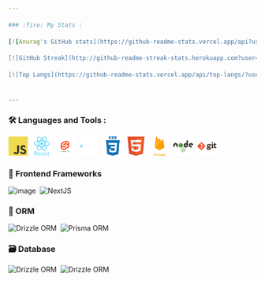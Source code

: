```yaml
---

### :fire: My Stats :

[![Anurag's GitHub stats](https://github-readme-stats.vercel.app/api?username=dgtlmonk&count_private=true&&hide=stars,prs,contribs)](https://github.com/anuraghazra/github-readme-stats)

[![GitHub Streak](http://github-readme-streak-stats.herokuapp.com?user=dgtlmonk&theme=dark&background=000000)](https://git.io/streak-stats)

[![Top Langs](https://github-readme-stats.vercel.app/api/top-langs/?username=dgtlmonk)](https://github.com/anuraghazra/github-readme-stats)


---
```


### :hammer_and_wrench: Languages and Tools :

<div> 
 <img src="https://github.com/devicons/devicon/blob/master/icons/javascript/javascript-original.svg" title="JavaScript" alt="JavaScript" width="40" height="40"/>&nbsp;
<img src="https://github.com/devicons/devicon/blob/master/icons/react/react-original-wordmark.svg" title="React" alt="React" width="40" height="40"/>&nbsp;
  <img src="https://github.com/devicons/devicon/blob/master/icons/svelte/svelte-original-wordmark.svg" title="Svelte" alt="Svelte" width="40" height="40"/>&nbsp;
  <img src="https://github.com/devicons/devicon/blob/master/icons/tailwindcss/tailwindcss-original-wordmark.svg" title="TailwindCSS" alt="TailwindCSS" width="40" height="40"/>&nbsp;
  <img src="https://github.com/devicons/devicon/blob/master/icons/css3/css3-plain-wordmark.svg"  title="CSS3" alt="CSS" width="40" height="40"/>&nbsp;
  <img src="https://github.com/devicons/devicon/blob/master/icons/html5/html5-original.svg" title="HTML5" alt="HTML" width="40" height="40"/>&nbsp;
  <img src="https://github.com/devicons/devicon/blob/master/icons/firebase/firebase-plain-wordmark.svg" title="Firebase" alt="Firebase" width="40" height="40"/>&nbsp;
  <img src="https://github.com/devicons/devicon/blob/master/icons/nodejs/nodejs-original-wordmark.svg" title="NodeJS" alt="NodeJS" width="40" height="40"/>&nbsp;
  <img src="https://github.com/devicons/devicon/blob/master/icons/git/git-original-wordmark.svg" title="Git" **alt="Git" width="40" height="40"/>
</div>

### :rocket: Frontend Frameworks
<div>
 <img width="130" alt="image" src="https://github.com/user-attachments/assets/f1a0ca39-2dc9-4580-bb05-90527c341da5">&nbsp;

  <img src="https://cdn.jsdelivr.net/gh/devicons/devicon@latest/icons/nextjs/nextjs-original.svg" title="NextJS" alt="NextJS" width="40" height="40"/>

</div>

### :wrench: ORM
<div>
  <img src="https://avatars.githubusercontent.com/u/108468352?s=48&v=4" title="Drizzle ORM" alt="Drizzle ORM" width="40" height="40"/>&nbsp;
  <img src="https://avatars.githubusercontent.com/u/17219288?s=48&v=4" title="Prisma ORM" alt="Prisma ORM" width="40" height="40"/>&nbsp;
 
</div>

### :card_file_box: Database
<div> 
  <img  style="height: 2rem;" src="https://docs.convex.dev/img/convex-light.svg" title="Drizzle ORM" alt="Drizzle ORM" />&nbsp;
 <img  style="height: 2rem;" src="https://www.postgresql.org/media/img/about/press/elephant.png" title="Drizzle ORM" alt="Drizzle ORM" />&nbsp;
</div>
